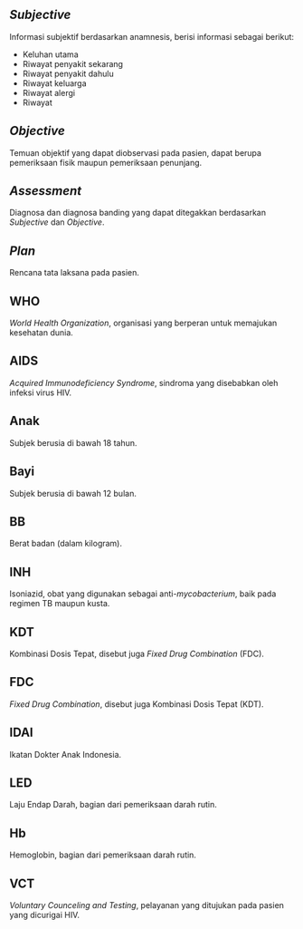 ## *Subjective*

Informasi subjektif berdasarkan anamnesis, berisi informasi sebagai berikut:

* Keluhan utama
* Riwayat penyakit sekarang
* Riwayat penyakit dahulu
* Riwayat keluarga
* Riwayat alergi
* Riwayat 

## *Objective*

Temuan objektif yang dapat diobservasi pada pasien, dapat berupa pemeriksaan
fisik maupun pemeriksaan penunjang.

## *Assessment*

Diagnosa dan diagnosa banding yang dapat ditegakkan berdasarkan *Subjective*
dan *Objective*.

## *Plan*

Rencana tata laksana pada pasien.

## WHO

*World Health Organization*, organisasi yang berperan untuk memajukan kesehatan dunia.

## AIDS

*Acquired Immunodeficiency Syndrome*, sindroma yang disebabkan oleh infeksi virus HIV.

## Anak

Subjek berusia di bawah 18 tahun.

## Bayi

Subjek berusia di bawah 12 bulan.

## BB

Berat badan (dalam kilogram).

## INH

Isoniazid, obat yang digunakan sebagai anti-*mycobacterium*, baik pada regimen
TB maupun kusta.

## KDT

Kombinasi Dosis Tepat, disebut juga *Fixed Drug Combination* (FDC).

## FDC

*Fixed Drug Combination*, disebut juga Kombinasi Dosis Tepat (KDT).

## IDAI

Ikatan Dokter Anak Indonesia.

## LED

Laju Endap Darah, bagian dari pemeriksaan darah rutin.

## Hb

Hemoglobin, bagian dari pemeriksaan darah rutin.

## VCT

*Voluntary Counceling and Testing*, pelayanan yang ditujukan pada pasien yang
dicurigai HIV.

